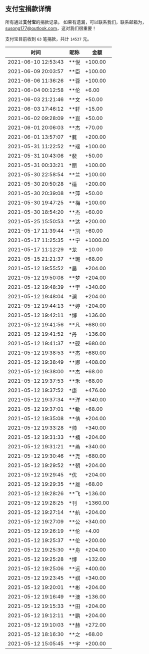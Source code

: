 <!--
 * @Author: WANG Maonan
 * @Date: 2021-05-15 10:59:16
 * @Description: 支付宝详细捐款记录
 * @LastEditTime: 2021-06-05 12:05:29
-->
## 支付宝捐款详情

所有通过**支付宝**的捐款记录。
如果有遗漏，可以联系我们，联系邮箱为，susong177@outlook.com，这对我们很重要！

支付宝目前收到 `63` 笔捐款，共计 `14537` 元。

| 时间 | 昵称 | 金额 |
| ---- | ---- | ---- |
|2021-06-10 12:53:43|**悦|+100.00|
|2021-06-09 20:03:57|**臣|+100.00|
|2021-06-06 11:36:26|**蓉|+100.00|
|2021-06-04 00:12:58|**伦|+6.00|
|2021-06-03 21:21:46|**文|+50.00|
|2021-06-03 17:46:12|**轩|+15.00|
|2021-06-02 09:28:09|**崑|+50.00|
|2021-06-01 20:06:03|**杰|+70.00|
|2021-06-01 13:57:07|*蕤|+200.00|
|2021-05-31 11:22:52|**瑶|+100.00|
|2021-05-31 10:43:06|*裴|+50.00|
|2021-05-31 00:33:21|*丽|+100.00|
|2021-05-30 22:58:54|**兰|+100.00|
|2021-05-30 20:50:28|*适|+200.00|
|2021-05-30 20:39:08|**萍|+50.00|
|2021-05-30 19:47:25|**梅|+100.00|
|2021-05-30 18:54:20|**杰|+60.00|
|2021-05-25 15:50:53|**达|+200.00|
|2021-05-17 11:39:44|**凯|+60.00|
|2021-05-17 11:25:35|**宁|+1000.00|
|2021-05-17 11:12:29|*龙|+10.00|
|2021-05-15 21:21:37|**璐|+68.00|
|2021-05-12 19:55:52|*晨|+204.00|
|2021-05-12 19:50:08|**梦|+204.00|
|2021-05-12 19:48:39|**宇|+340.00|
|2021-05-12 19:48:04|*澜|+204.00|
|2021-05-12 19:44:13|**婷|+204.00|
|2021-05-12 19:42:11|*博|+136.00|
|2021-05-12 19:41:56|**凡|+680.00|
|2021-05-12 19:41:52|*丹|+136.00|
|2021-05-12 19:41:37|**砚|+680.00|
|2021-05-12 19:38:53|**杰|+680.00|
|2021-05-12 19:38:49|**卿|+408.00|
|2021-05-12 19:38:00|**杰|+68.00|
|2021-05-12 19:37:53|**禾|+68.00|
|2021-05-12 19:37:52|*康|+476.00|
|2021-05-12 19:37:34|**洋|+340.00|
|2021-05-12 19:37:01|**敏|+68.00|
|2021-05-12 19:35:08|**倩|+204.00|
|2021-05-12 19:33:28|*帅|+340.00|
|2021-05-12 19:31:33|**楠|+204.00|
|2021-05-12 19:31:21|**燕|+340.00|
|2021-05-12 19:30:46|**尧|+680.00|
|2021-05-12 19:29:52|**朝|+204.00|
|2021-05-12 19:29:45|*优|+204.00|
|2021-05-12 19:29:35|**雄|+68.00|
|2021-05-12 19:28:26|**飞|+136.00|
|2021-05-12 19:28:25|*刊|+1360.00|
|2021-05-12 19:27:14|**航|+204.00|
|2021-05-12 19:27:09|**公|+340.00|
|2021-05-12 19:26:19|**伦|+4.00|
|2021-05-12 19:25:37|**伦|+200.00|
|2021-05-12 19:25:30|**舟|+204.00|
|2021-05-12 19:25:28|*博|+132.00|
|2021-05-12 19:25:06|**远|+400.00|
|2021-05-12 19:23:45|**祺|+340.00|
|2021-05-12 19:20:01|**彬|+204.00|
|2021-05-12 19:16:49|**澳|+136.00|
|2021-05-12 19:15:33|**田|+204.00|
|2021-05-12 19:12:11|**鹏|+204.00|
|2021-05-12 19:10:03|**赫|+272.00|
|2021-05-12 18:16:30|**之|+68.00|
|2021-05-12 15:05:45|**宇|+200.00|